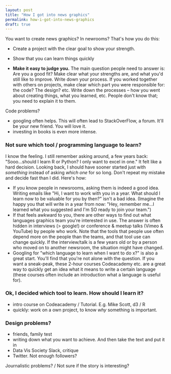 ```yaml
---
layout: post
title: "How I got into news graphics"
permalink: how-i-got-into-news-graphics
draft: true
---
```


You want to create news graphics? In newrooms?
That's how you do this:

- Create a project with the clear goal to show your strength.

- Show that you can learn things quickly

- **Make it easy to judge you.** The main question people need to answer is: Are you a good fit? Make clear what your strengths are, and what you'd still like to improve. Write down your process. If you worked together with others on projects, make clear which part you were responsible for: the code? The design? etc. Write down the processes – how you went about creating things, what you learned, etc. People don't know that; you need to explain it to them.


Code problems?
- googling often helps. This will often lead to StackOverFlow, a forum. It'll be your new friend. You will love it.
- investing in books is even more intense.

### Not sure which tool / programming language to learn?
I know the feeling. I still remember asking around, a few years back: "Sooo...should I learn R or Python? I only want to excel in one." It felt like a hard decision. Looking back, I should have sooner started just with *something* instead of asking *which one* for so long. Don't repeat my mistake and decide fast than I did. Here's how:

- If you know people in newsrooms, asking them is indeed a good idea. Writing emails like "Hi, I want to work with you in a year. What should I learn now to be valuable for you by then?" isn't a bad idea. (Imagine the happy you that will write in a year from now: "Hey, remember me...I learned what you suggested and I'm SO ready to join your team.")
- If that feels awkward to you, there are other ways to find out what languages graphics team you're interested in use. The answer is often hidden in interviews (> google!) or conference & meetup talks (Vimeo & YouTube) by people who work. Note that the tools that people use often depend more on the people than the teams, and that tool use can change quickly. If the interview/talk is a few years old or by a person who moved on to another newsroom, the situation might have changed.
- Googling for "which language to learn when I want to do x?" is also a great start. You'll find that you're not alone with the question. If you want a sneak-peak, these 2-hour courses Codeacademy etc. are a great way to quickly get an idea what it means to write a certain language (these courses often include an introduction what a language is useful for).

### Ok, I decided which tool to learn. How should I learn it?
- intro course on Codeacademy / Tutorial. E.g. Mike Scott, d3 / R
- quickly: work on a own project, to know *why* something is important.


### Design problems?
- friends, family test
- writing down what you want to achieve. And then take the text and put it in
- Data Vis Society Slack, critique
- Twitter. Not enough followers?

Journalistic problems? / Not sure if the story is interesting?
